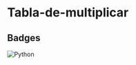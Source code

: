 # Tabla-de-multiplicar




## Badges
![Python](https://img.shields.io/badge/Python-3.13-3776AB?style=for-the-badge&logo=python&logoColor=white)
